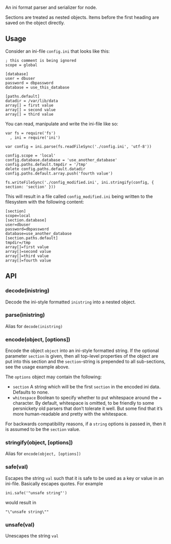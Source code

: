 An ini format parser and serializer for node.

Sections are treated as nested objects. Items before the first heading are saved on the object directly.

Usage
-----

Consider an ini-file `config.ini` that looks like this:

    ; this comment is being ignored
    scope = global

    [database]
    user = dbuser
    password = dbpassword
    database = use_this_database

    [paths.default]
    datadir = /var/lib/data
    array[] = first value
    array[] = second value
    array[] = third value

You can read, manipulate and write the ini-file like so:

    var fs = require('fs')
      , ini = require('ini')

    var config = ini.parse(fs.readFileSync('./config.ini', 'utf-8'))

    config.scope = 'local'
    config.database.database = 'use_another_database'
    config.paths.default.tmpdir = '/tmp'
    delete config.paths.default.datadir
    config.paths.default.array.push('fourth value')

    fs.writeFileSync('./config_modified.ini', ini.stringify(config, { section: 'section' }))

This will result in a file called `config_modified.ini` being written to the filesystem with the following content:

    [section]
    scope=local
    [section.database]
    user=dbuser
    password=dbpassword
    database=use_another_database
    [section.paths.default]
    tmpdir=/tmp
    array[]=first value
    array[]=second value
    array[]=third value
    array[]=fourth value

API
---

### decode(inistring)

Decode the ini-style formatted `inistring` into a nested object.

### parse(inistring)

Alias for `decode(inistring)`

### encode(object, \[options\])

Encode the object `object` into an ini-style formatted string. If the optional parameter `section` is given, then all top-level properties of the object are put into this section and the `section`-string is prepended to all sub-sections, see the usage example above.

The `options` object may contain the following:

-   `section` A string which will be the first `section` in the encoded ini data. Defaults to none.
-   `whitespace` Boolean to specify whether to put whitespace around the `=` character. By default, whitespace is omitted, to be friendly to some persnickety old parsers that don’t tolerate it well. But some find that it’s more human-readable and pretty with the whitespace.

For backwards compatibility reasons, if a `string` options is passed in, then it is assumed to be the `section` value.

### stringify(object, \[options\])

Alias for `encode(object, [options])`

### safe(val)

Escapes the string `val` such that it is safe to be used as a key or value in an ini-file. Basically escapes quotes. For example

    ini.safe('"unsafe string"')

would result in

    "\"unsafe string\""

### unsafe(val)

Unescapes the string `val`
